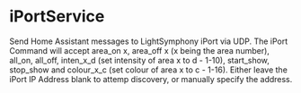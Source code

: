 # iPortService
Send Home Assistant messages to LightSymphony iPort via UDP.  The iPort Command will accept area_on x, area_off x (x being the area number), all_on, all_off, inten_x_d (set intensity of area x to d - 1-10), start_show, stop_show and colour_x_c (set colour of area x to c - 1-16).  Either leave the iPort IP Address blank to attemp discovery, or manually specify the address.
